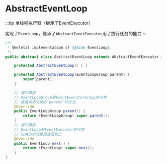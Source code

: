 # AbstractEventLoop

:::tip
单线程执行器（继承了EventExecutor）

实现了`EventLoop`，继承了`AbstractEventExecutor`用了执行任务的能力
:::

```java
/**
 * Skeletal implementation of {@link EventLoop}.
 */
public abstract class AbstractEventLoop extends AbstractEventExecutor implements EventLoop {

    protected AbstractEventLoop() { }

    protected AbstractEventLoop(EventLoopGroup parent) {
        super(parent);
    }

    // 接口覆盖
    // EventLoopGroup是EventExecutorGroup的子类
    // 直接调用父类的`parent`的方法
    @Override
    public EventLoopGroup parent() {
        return (EventLoopGroup) super.parent();
    }
    // 接口覆盖
    // EventLoop是EventExecutor的子类
    // 父类的实现里是返回自己
    @Override
    public EventLoop next() {
        return (EventLoop) super.next();
    }
}

```
